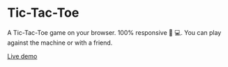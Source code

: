 # Tic-Tac-Toe
A Tic-Tac-Toe game on your browser. 100% responsive 📱 💻. You can play against the machine or with a friend.     

[Live demo](https://balexandermunoz.github.io/Tic-Tac-Toe/)
